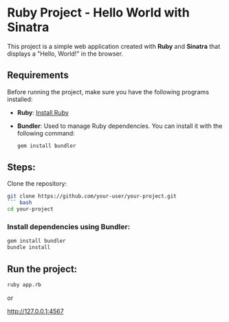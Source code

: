 # Ruby Project - Hello World with Sinatra

This project is a simple web application created with **Ruby** and **Sinatra** that displays a "Hello, World!" in the browser.

## Requirements

Before running the project, make sure you have the following programs installed:

- **Ruby**: [Install Ruby](https://www.ruby-lang.org/en/documentation/installation/)
- **Bundler**: Used to manage Ruby dependencies. You can install it with the following command:
  
  ```bash
  gem install bundler
  ```
## Steps:
Clone the repository:
```Bash
git clone https://github.com/your-user/your-project.git 
``` bash
cd your-project
```
### Install dependencies using Bundler:
```Bash
gem install bundler
bundle install
```
## Run the project:
```Bash
ruby app.rb
```
or

 http://127.0.0.1:4567